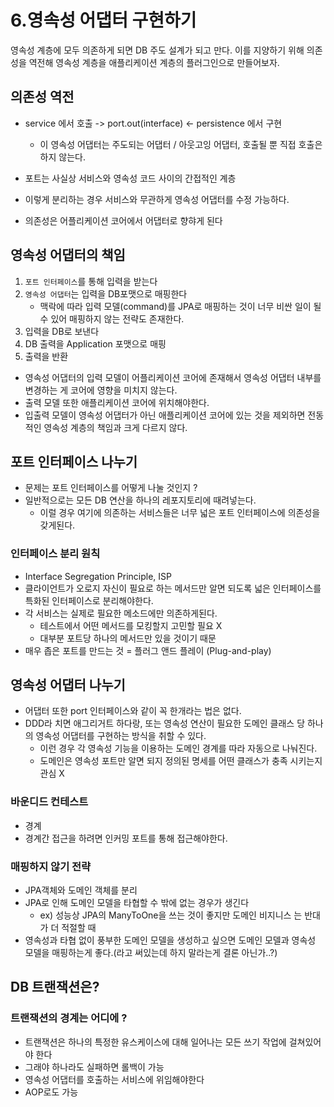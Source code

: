 # 6.영속성 어댑터 구현하기
영속성 계층에 모두 의존하게 되면 DB 주도 설계가 되고 만다. 이를 지양하기 위해 의존성을 역전해 영속성 계층을 애플리케이션 계층의 플러그인으로 만들어보자.
## 의존성 역전
- service 에서 호출 -> port.out(interface) <- persistence 에서 구현 
	- 이 영속성 어댑터는 주도되는 어댑터 / 아웃고잉 어댑터, 호출될 뿐 직접 호출은 하지 않는다.

- 포트는 사실상 서비스와 영속성 코드 사이의 간접적인 계층
- 이렇게 분리하는 경우 서비스와 무관하게 영속성 어댑터를 수정 가능하다.
- 의존성은 어플리케이션 코어에서 어댑터로 향햐게 된다


## 영속성 어댑터의 책임
1. `포트 인터페이스`를 통해 입력을 받는다
2. `영속성 어댑터`는 입력을 DB포맷으로 매핑한다
	- 맥락에 따라 입력 모델(command)를 JPA로 매핑하는 것이 너무 비싼 일이 될 수 있어 매핑하지 않는 전략도 존재한다.
3. 입력을 DB로 보낸다
4. DB 출력을 Application 포맷으로 매핑
5. 출력을 반환
- 영속성 어댑터의 입력 모델이 어플리케이션 코어에 존재해서 영속성 어댑터 내부를 변경하는 게 코어에 영향을 미치지 않는다. 
- 출력 모델 또한 애플리케이션 코어에 위치해야한다.
- 입출력 모델이 영속성 어댑터가 아닌 애플리케이션 코어에 있는 것을 제외하면 전동적인 영속성 계층의 책임과 크게 다르지 않다.


## 포트 인터페이스 나누기 
- 문제는 포트 인터페이스를 어떻게 나눌 것인지 ? 
- 일반적으로는 모든 DB 연산을 하나의 레포지토리에 때려넣는다.
	- 이럴 경우 여기에 의존하는 서비스들은 너무 넓은 포트 인터페이스에 의존성을 갖게된다.

### 인터페이스 분리 원칙 
- Interface Segregation Principle, ISP
- 클라이언트가 오로지 자신이 필요로 하는 메서드만 알면 되도록 넓은 인터페이스를 특화된 인터페이스로 분리해야한다.
- 각 서비스는 실제로 필요한 메소드에만 의존하게된다.
	- 테스트에서 어떤 메서드를 모킹할지 고민할 필요 X
	- 대부분 포트당 하나의 메서드만 있을 것이기 때문
- 매우 좁은 포트를 만드는 것 = 플러그 앤드 플레이 (Plug-and-play) 

## 영속성 어댑터 나누기 
- 어댑터 또한 port 인터페이스와 같이 꼭 한개라는 법은 없다.
- DDD라 치면 애그리거트 하다랑, 또는 영속성 연산이 필요한 도메인 클래스 당 하나의 영속성 어댑터를 구현하는 방식을 취할 수 있다.
	- 이런 경우 각 영속성 기능을 이용하는 도메인 경계를 따라 자동으로 나눠진다.
	- 도메인은 영속성 포트만 알면 되지 정의된 명세를 어떤 클래스가 충족 시키는지 관심 X

### 바운디드 컨테스트 
- 경계
- 경계간 접근을 하려면 인커밍 포트를 통해 접근해야한다.


### 매핑하지 않기 전략
- JPA객체와 도메인 객체를 분리 
- JPA로 인해 도메인 모델을 타협할 수 밖에 없는 경우가 생긴다
	- ex) 성능상 JPA의 ManyToOne을 쓰는 것이 좋지만 도메인 비지니스 는 반대가 더 적절할 때
- 영속성과 타협 없이 풍부한 도메인 모델을 생성하고 싶으면 도메인 모델과 영속성 모델을 매핑하는게 좋다.(라고 써있는데 하지 말라는게 결론 아닌가..?)

## DB 트랜잭션은?
### 트랜잭션의 경계는 어디에 ?
- 트랜잭션은 하나의 특정한 유스케이스에 대해 일어나는 모든 쓰기 작업에 걸쳐있어야 한다
- 그래야 하나라도 실패하면 롤백이 가능
- 영속성 어댑터를 호출하는 서비스에 위임해야한다
- AOP로도 가능



